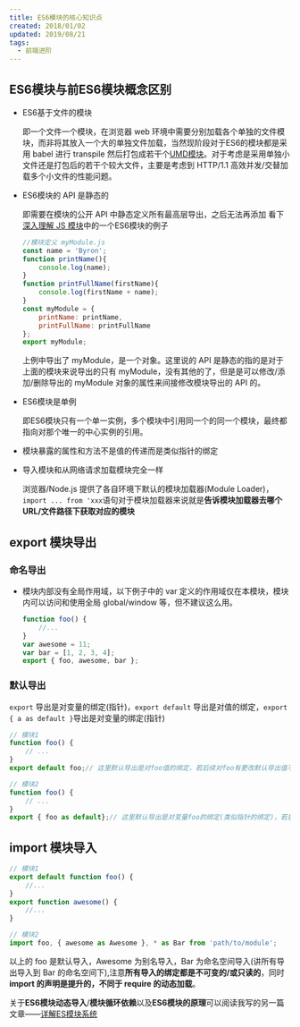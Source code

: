 ```yaml
---
title: ES6模块的核心知识点
created: 2018/01/02
updated: 2019/08/21
tags:
  - 前端进阶
---
```


## ES6模块与前ES6模块概念区别

-  ES6基于文件的模块

    即一个文件一个模块，在浏览器 web 环境中需要分别加载各个单独的文件模块，而非将其放入一个大的单独文件加载，当然现阶段对于ES6的模块都是采用 babel 进行 transpile 然后打包成若干个[UMD模块](http://www.lessing.online/xx-blog/articles/FE/deep-understanding-of-JS-module.html#umd)。对于考虑是采用单独小文件还是打包后的若干个较大文件，主要是考虑到 HTTP/1.1 高效并发/交替加载多个小文件的性能问题。

<!-- more -->

-  ES6模块的 API 是静态的

    即需要在模块的公开 API 中静态定义所有最高层导出，之后无法再添加
    看下[深入理解 JS 模块](http://www.lessing.online/xx-blog/articles/FE/deep-understanding-of-JS-module.html#%E5%BC%95%E8%A8%80)中的一个ES6模块的例子

    ```js
    //模块定义 myModule.js
    const name = 'Byron';
    function printName(){
        console.log(name);
    }
    function printFullName(firstName){
        console.log(firstName + name);
    }
    const myModule = {
        printName: printName,
        printFullName: printFullName
    };
    export myModule;
    ```

    上例中导出了 myModule，是一个对象。这里说的 API 是静态的指的是对于上面的模块来说导出的只有 myModule，没有其他的了，但是是可以修改/添加/删除导出的 myModule 对象的属性来间接修改模块导出的 API 的。

-  ES6模块是单例

    即ES6模块只有一个单一实例，多个模块中引用同一个的同一个模块，最终都指向对那个唯一的中心实例的引用。

-   模块暴露的属性和方法不是值的传递而是类似指针的绑定

-   导入模块和从网络请求加载模块完全一样

    浏览器/Node.js 提供了各自环境下默认的模块加载器(Module Loader)，`import ... from 'xxx`语句对于模块加载器来说就是**告诉模块加载器去哪个 URL/文件路径下获取对应的模块**

## export 模块导出

### 命名导出

-   模块内部没有全局作用域，以下例子中的 var 定义的作用域仅在本模块，模块内可以访问和使用全局 global/window 等，但不建议这么用。

    ```js
    function foo() {
        //...
    }
    var awesome = 11;
    var bar = [1, 2, 3, 4];
    export { foo, awesome, bar };
    ```

### 默认导出

`export` 导出是对变量的绑定(指针)，`export default` 导出是对值的绑定，`export { a as default }`导出是对变量的绑定(指针)

```js
// 模块1
function foo() {
    // ...
}
export default foo;// 这里默认导出是对foo值的绑定，若后续对foo有更改默认导出值不会相应更改

// 模块2
function foo() {
    // ...
}
export { foo as default};// 这里默认导出是对变量foo的绑定(类似指针的绑定)，若后续对foo有更改相应的默认导出也会更改
```

## import 模块导入

```js
// 模块1
export default function foo() {
    //...
}
export function awesome() {
    //...
}

// 模块2
import foo, { awesome as Awesome }, * as Bar from 'path/to/module';
```

以上的 foo 是默认导入，Awesome 为别名导入，Bar 为命名空间导入(讲所有导出导入到 Bar 的命名空间下),注意**所有导入的绑定都是不可变的/或只读的**，同时**import 的声明是提升的，不同于 require 的动态加载**。

关于**ES6模块动态导入**/**模块循环依赖**以及**ES6模块的原理**可以阅读我写的另一篇文章——[详解ES模块系统](https://www.yuque.com/docs/share/ad354374-4122-4599-973b-aa63943c3b3d)
